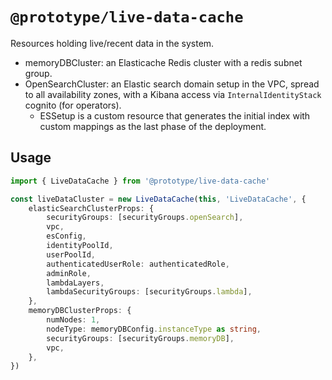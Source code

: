 # `@prototype/live-data-cache`

Resources holding live/recent data in the system.

* memoryDBCluster: an Elasticache Redis cluster with a redis subnet group. 
* OpenSearchCluster: an Elastic search domain setup in the VPC, spread to all availability zones, with a Kibana access via `InternalIdentityStack` cognito (for operators).
  * ESSetup is a custom resource that generates the initial index with custom mappings as the last phase of the deployment.

## Usage

```ts
import { LiveDataCache } from '@prototype/live-data-cache'

const liveDataCluster = new LiveDataCache(this, 'LiveDataCache', {
    elasticSearchClusterProps: {
        securityGroups: [securityGroups.openSearch],
        vpc,
        esConfig,
        identityPoolId,
        userPoolId,
        authenticatedUserRole: authenticatedRole,
        adminRole,
        lambdaLayers,
        lambdaSecurityGroups: [securityGroups.lambda],
    },
    memoryDBClusterProps: {
        numNodes: 1,
        nodeType: memoryDBConfig.instanceType as string,
        securityGroups: [securityGroups.memoryDB],
        vpc,
    },
})
```
